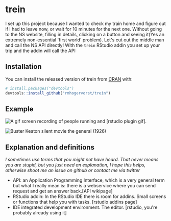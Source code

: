 # trein

I set up this project because I wanted to check my train home and figure out
if I had to leave now, or wait for 10 minutes for the next one. Without 
going to the NS website, filling in details, clicking on a button and seeing it(Yes an extremely
non-essential 'first world' problem). Let's cut out the middle man and call
the NS API directly! 
With the `trein` RStudio addin you set up your trip and the addin will call
the API

## Installation

You can install the released version of trein from [CRAN](https://CRAN.R-project.org) with:

``` r
# install.packages("devtools")
devtools::install_github("rmhogervorst/trein")
```

## Example

![A gif screen recording of people running](https://media.giphy.com/media/xTiTnIQYQN4NUUBFIs/giphy.gif) 
and 
[rstudio plugin gif].


![Buster Keaton silent movie the general (1926)](https://media.giphy.com/media/NGSbD5vI6lUvC/giphy.gif)


## Explanation and definitions

*I sometimes use terms that you might not have heard. That never means you are stupid, but you just need an explanation, I hope this helps, otherwise shoot me an issue on github or contact me via twitter*

- API: an Application Programming Interface, which is a very general term but what 
I really mean is: there is a webservice where you can send request and get an answer back.[API wikipage]
- RStudio addin: In the RStudio IDE there is room for addins. Small screens or functions that help you with tasks. [rstudio addins page]
- IDE integrated development environment. The editor. [rstudio, you're probably already using it]
